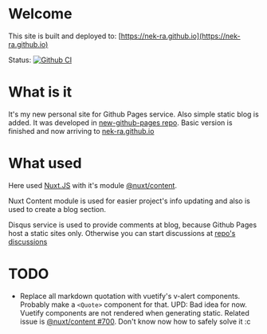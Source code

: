 # Welcome

This site is built and deployed to: [https://nek-ra.github.io](https://nek-ra.github.io)

Status: [![Github CI](https://github.com/NEK-RA/nek-ra.github.io/actions/workflows/github-ci.yml/badge.svg)](https://github.com/NEK-RA/nek-ra.github.io/actions/workflows/github-ci.yml)

# What is it

It's my new personal site for Github Pages service. Also simple static blog is added.
It was developed in [new-github-pages repo](https://github.com/nek-ra/new-github-pages). Basic version is finished and now arriving to [nek-ra.github.io](https://nek-ra.github.io)

# What used

Here used [Nuxt.JS](https://nuxtjs.org/) with it's module [@nuxt/content](https://content.nuxtjs.org/).

Nuxt Content module is used for easier project's info updating and also is used to create a blog section.

Disqus service is used to provide comments at blog, because Github Pages host a static sites only. Otherwise you can start discussions at [repo's discussions](https://github.com/NEK-RA/nek-ra.github.io/discussions)


# TODO

- Replace all markdown quotation with vuetify's v-alert components. Probably make a `<Quote>` component for that.
UPD: Bad idea for now. Vuetify components are not rendered when generating static. Related issue is [@nuxt/content #700](https://github.com/nuxt/content/issues/700). Don't know now how to safely solve it :c